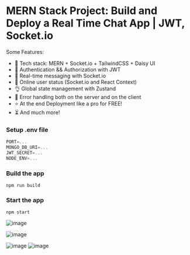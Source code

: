 # MERN Stack Project: Build and Deploy a Real Time Chat App | JWT, Socket.io


Some Features:

-   🌟 Tech stack: MERN + Socket.io + TailwindCSS + Daisy UI
-   🎃 Authentication && Authorization with JWT
-   👾 Real-time messaging with Socket.io
-   🚀 Online user status (Socket.io and React Context)
-   👌 Global state management with Zustand
-   🐞 Error handling both on the server and on the client
-   ⭐ At the end Deployment like a pro for FREE!
-   ⏳ And much more!

### Setup .env file

```js
PORT=...
MONGO_DB_URI=...
JWT_SECRET=...
NODE_ENV=...
```

### Build the app

```shell
npm run build
```

### Start the app

```shell
npm start
```

![image](https://github.com/user-attachments/assets/7dd24bc1-2d5e-421f-9ef9-b5e1d6cf51da)


![image](https://github.com/user-attachments/assets/3d83e8c5-9f33-4bc4-af5b-fa77563ef32e)

![image](https://github.com/user-attachments/assets/21c242b1-eff7-4146-950d-8e500024e556)
![image](https://github.com/user-attachments/assets/b985c7c7-0d0f-4524-b197-5bbf89c7081a)

